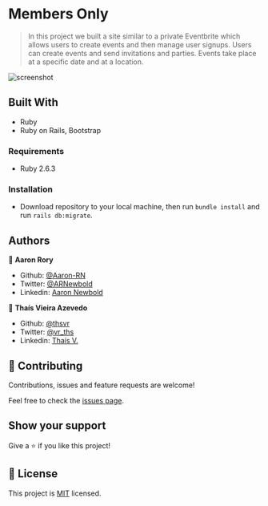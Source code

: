# Members Only

> In this project we built a site similar to a private Eventbrite which allows users to create events and then manage user signups. Users can create events and send invitations and parties. Events take place at a specific date and at a location.

![screenshot](./app_screenshot.jpg)


## Built With

- Ruby
- Ruby on Rails, Bootstrap

### Requirements

* Ruby 2.6.3

### Installation

* Download repository to your local machine, then run `bundle install` and run `rails db:migrate`.

## Authors

👤 **Aaron Rory**

- Github: [@Aaron-RN](https://github.com/Aaron-RN)
- Twitter: [@ARNewbold](https://twitter.com/ARNewbold)
- Linkedin: [Aaron Newbold](https://www.linkedin.com/in/aaron-newbold-1b9233187/)

👤 **Thaís Vieira Azevedo**

- Github: [@thsvr](https://github.com/githubhandle)
- Twitter: [@vr_ths](https://twitter.com/vr_ths)
- Linkedin: [Thaís V.](https://www.linkedin.com/in/vr-ths-zd/)

## 🤝 Contributing

Contributions, issues and feature requests are welcome!

Feel free to check the [issues page](issues/).

## Show your support

Give a ⭐️ if you like this project!

## 📝 License

This project is [MIT](lic.url) licensed.
